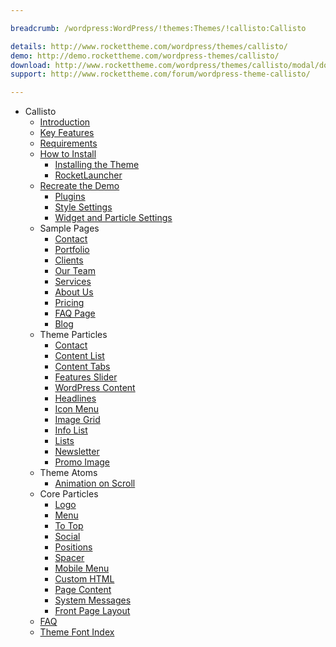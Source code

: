 ```yaml
---

breadcrumb: /wordpress:WordPress/!themes:Themes/!callisto:Callisto

details: http://www.rockettheme.com/wordpress/themes/callisto/
demo: http://demo.rockettheme.com/wordpress-themes/callisto/
download: http://www.rockettheme.com/wordpress/themes/callisto/modal/downloads
support: http://www.rockettheme.com/forum/wordpress-theme-callisto/

---
```


* Callisto
    * [Introduction]()
    * [Key Features](INDEX.md#key-features)
    * [Requirements](INDEX.md#requirements)
    * [How to Install](../../start/themes.md#how-to-install)
        * [Installing the Theme](http://docs.gantry.org/gantry5/basics/installation#installing-a-gantry-theme)
        * [RocketLauncher](../../start/rocketlauncher.md)
    * [Recreate the Demo](demo.md)
        * [Plugins](demo.md#recommended-plugins)
        * [Style Settings](#style-settings)
        * [Widget and Particle Settings](demo.md#widget-and-particle-settings)
    + Sample Pages
        + [Contact](contact.md)
        + [Portfolio](portfolio.md)
        + [Clients](clients.md)
        + [Our Team](ourteam.md)
        + [Services](services.md)
        + [About Us](aboutus.md)
        + [Pricing](pricing.md)
        + [FAQ Page](faqpage.md)
        + [Blog](blog.md)
    * Theme Particles
        - [Contact](particle_contact.md)
        - [Content List](particle_contentlist.md)
        - [Content Tabs](particle_contenttabs.md)
        - [Features Slider](particle_featuresslider.md)
        - [WordPress Content](particle_wordpress.md)
        - [Headlines](particle_headlines.md)
        - [Icon Menu](particle_iconmenu.md)
        - [Image Grid](particle_image.md)
        - [Info List](particle_info.md)
        - [Lists](particle_lists.md)
        - [Newsletter](particle_newsletter.md)
        - [Promo Image](particle_promoimage.md)
    * Theme Atoms
        - [Animation on Scroll](atom_aos.md) 
    * Core Particles 
        - [Logo](http://docs.gantry.org/gantry5/particles/logo)
        - [Menu](http://docs.gantry.org/gantry5/particles/menu-control)
        - [To Top](http://docs.gantry.org/gantry5/particles/to-top)
        - [Social](http://docs.gantry.org/gantry5/particles/social)
        - [Positions](http://docs.gantry.org/gantry5/particles/position)
        - [Spacer](http://docs.gantry.org/gantry5/particles/spacer)
        - [Mobile Menu](http://docs.gantry.org/gantry5/particles/mobile-menu)
        - [Custom HTML](http://docs.gantry.org/gantry5/particles/custom-html)
        - [Page Content](http://docs.gantry.org/gantry5/particles/page-content)
        - [System Messages](http://docs.gantry.org/gantry5/particles/system-messages)
        * [Front Page Layout](layout.md)
    * [FAQ](faq.md)
    * [Theme Font Index](../../../technical_tips/general/font_index.md)
